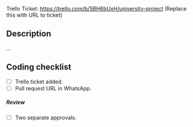 Trello Ticket: https://trello.com/b/5BH6bUxH/university-project (Replace this with URL to ticket)

 ## Description

 ...

 ## Coding checklist

- [ ] Trello ticket added.
- [ ] Pull request URL in WhatsApp.

 ##### Review

- [ ] Two separate approvals.
